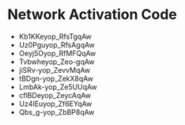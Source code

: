 # Network Activation Code
* Kb1KKeyop_RfsTgqAw
* Uz0Pguyop_RfsAgqAw
* Oeyj5Oyop_RfMFQqAw
* Tvbwheyop_Zeo-gqAw
* jiSRv-yop_ZevvMqAw
* tBDgn-yop_ZekX8qAw
* LmbAk-yop_Ze5UUqAw
* cflBDeyop_ZeycAqAw
* Uz4IEuyop_Zf6EYqAw
* Qbs_g-yop_ZbBP8qAw